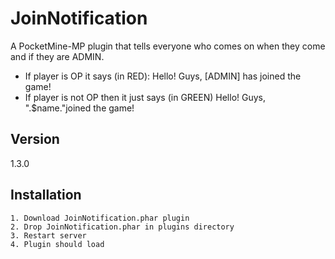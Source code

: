 JoinNotification
=========

A PocketMine-MP plugin that tells everyone who comes on when they come and if they are ADMIN.

  - If player is OP it says (in RED): Hello! Guys, <username> [ADMIN] has joined the game!
  - If player is not OP then it just says (in GREEN) Hello! Guys, ".$name."joined the game!



Version
----

1.3.0

Installation
--------------
    1. Download JoinNotification.phar plugin
    2. Drop JoinNotification.phar in plugins directory
    3. Restart server
    4. Plugin should load

